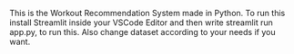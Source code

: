 This is the Workout Recommendation System made in Python.
To run this install Streamlit inside your VSCode Editor and then write streamlit run app.py, to run this.
Also change dataset according to your needs if you want.
